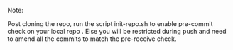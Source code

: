 Note:


Post cloning the repo, run the script init-repo.sh to enable pre-commit check on your local repo .
Else you will be restricted during push and need to amend all the commits to match the pre-receive check.
